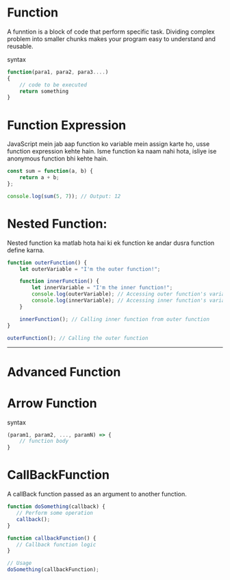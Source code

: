 # Function
A funntion is a block of code that perform specific task. Dividing complex problem into smaller chunks makes your program easy to understand and reusable.

syntax
```javascript
function(para1, para2, para3....)
{
    // code to be executed
    return something
}
```


# Function Expression
JavaScript mein jab aap function ko variable mein assign karte ho, usse function expression kehte hain. Isme function ka naam nahi hota, isliye ise anonymous function bhi kehte hain.

```javascript
const sum = function(a, b) {
    return a + b;
};

console.log(sum(5, 7)); // Output: 12
```

# Nested Function:
Nested function ka matlab hota hai ki ek function ke andar dusra function define karna.

```javascript
function outerFunction() {
    let outerVariable = "I'm the outer function!";

    function innerFunction() {
        let innerVariable = "I'm the inner function!";
        console.log(outerVariable); // Accessing outer function's variable
        console.log(innerVariable); // Accessing inner function's variable
    }

    innerFunction(); // Calling inner function from outer function
}

outerFunction(); // Calling the outer function
```
---

# Advanced Function

# Arrow Function

syntax
```javascript
(param1, param2, ..., paramN) => {
    // function body
}

```

# CallBackFunction
 A callBack function passed as an argument to another function.

 ```javascript
 function doSomething(callback) {
    // Perform some operation
    callback();
}

function callbackFunction() {
    // Callback function logic
}

// Usage
doSomething(callbackFunction);

```